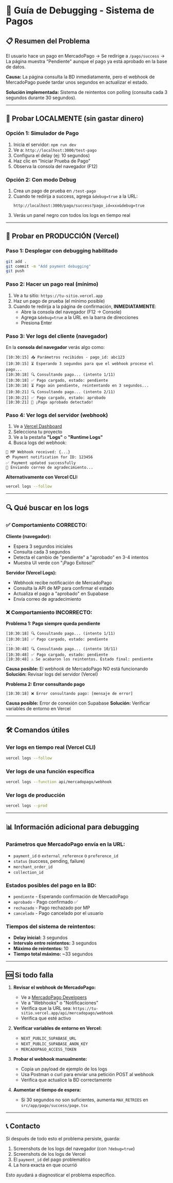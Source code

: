 # 🐛 Guía de Debugging - Sistema de Pagos

## 📋 Resumen del Problema

El usuario hace un pago en MercadoPago → Se redirige a `/pago/success` → La página muestra "Pendiente" aunque el pago ya está aprobado en la base de datos.

**Causa:** La página consulta la BD inmediatamente, pero el webhook de MercadoPago puede tardar unos segundos en actualizar el estado.

**Solución implementada:** Sistema de reintentos con polling (consulta cada 3 segundos durante 30 segundos).

---

## 🧪 Probar LOCALMENTE (sin gastar dinero)

### Opción 1: Simulador de Pago
1. Inicia el servidor: `npm run dev`
2. Ve a: `http://localhost:3000/test-pago`
3. Configura el delay (ej: 10 segundos)
4. Haz clic en "Iniciar Prueba de Pago"
5. Observa la consola del navegador (F12)

### Opción 2: Con modo Debug
1. Crea un pago de prueba en `/test-pago`
2. Cuando te redirija a success, agrega `&debug=true` a la URL:
   ```
   http://localhost:3000/pago/success?pago_id=xxx&debug=true
   ```
3. Verás un panel negro con todos los logs en tiempo real

---

## 🚀 Probar en PRODUCCIÓN (Vercel)

### Paso 1: Desplegar con debugging habilitado
```bash
git add .
git commit -m "Add payment debugging"
git push
```

### Paso 2: Hacer un pago real (mínimo)
1. Ve a tu sitio: `https://tu-sitio.vercel.app`
2. Haz un pago de prueba (el mínimo posible)
3. Cuando te redirija a la página de confirmación, **INMEDIATAMENTE**:
   - Abre la consola del navegador (F12 → Console)
   - Agrega `&debug=true` a la URL en la barra de direcciones
   - Presiona Enter

### Paso 3: Ver logs del cliente (navegador)
En la **consola del navegador** verás algo como:

```
[10:30:15] 📥 Parámetros recibidos - pago_id: abc123
[10:30:15] ⏳ Esperando 3 segundos para que el webhook procese el pago...
[10:30:18] 🔍 Consultando pago... (intento 1/11)
[10:30:18] ✅ Pago cargado, estado: pendiente
[10:30:18] ⏳ Pago aún pendiente, reintentando en 3 segundos...
[10:30:21] 🔍 Consultando pago... (intento 2/11)
[10:30:21] ✅ Pago cargado, estado: aprobado
[10:30:21] 🎉 ¡Pago aprobado detectado!
```

### Paso 4: Ver logs del servidor (webhook)
1. Ve a [Vercel Dashboard](https://vercel.com/)
2. Selecciona tu proyecto
3. Ve a la pestaña **"Logs"** o **"Runtime Logs"**
4. Busca logs del webhook:

```
🔔 MP Webhook received: {...}
💳 Payment notification for ID: 123456
✅ Payment updated successfully
💌 Enviando correo de agradecimiento...
```

**Alternativamente con Vercel CLI:**
```bash
vercel logs --follow
```

---

## 🔍 Qué buscar en los logs

### ✅ Comportamiento CORRECTO:

**Cliente (navegador):**
- Espera 3 segundos iniciales
- Consulta cada 3 segundos
- Detecta el cambio de "pendiente" a "aprobado" en 3-4 intentos
- Muestra UI verde con "¡Pago Exitoso!"

**Servidor (Vercel Logs):**
- Webhook recibe notificación de MercadoPago
- Consulta la API de MP para confirmar el estado
- Actualiza el pago a "aprobado" en Supabase
- Envía correo de agradecimiento

### ❌ Comportamiento INCORRECTO:

**Problema 1: Pago siempre queda pendiente**
```
[10:30:18] 🔍 Consultando pago... (intento 1/11)
[10:30:18] ✅ Pago cargado, estado: pendiente
...
[10:30:48] 🔍 Consultando pago... (intento 10/11)
[10:30:48] ✅ Pago cargado, estado: pendiente
[10:30:48] ⚠️ Se acabaron los reintentos. Estado final: pendiente
```
**Causa posible:** El webhook de MercadoPago NO está funcionando
**Solución:** Revisar logs del servidor (Vercel)

**Problema 2: Error consultando pago**
```
[10:30:18] ❌ Error consultando pago: [mensaje de error]
```
**Causa posible:** Error de conexión con Supabase
**Solución:** Verificar variables de entorno en Vercel

---

## 🛠️ Comandos útiles

### Ver logs en tiempo real (Vercel CLI)
```bash
vercel logs --follow
```

### Ver logs de una función específica
```bash
vercel logs --function api/mercadopago/webhook
```

### Ver logs de producción
```bash
vercel logs --prod
```

---

## 📊 Información adicional para debugging

### Parámetros que MercadoPago envía en la URL:
- `payment_id` o `external_reference` o `preference_id`
- `status` (success, pending, failure)
- `merchant_order_id`
- `collection_id`

### Estados posibles del pago en la BD:
- `pendiente` - Esperando confirmación de MercadoPago
- `aprobado` - Pago confirmado ✅
- `rechazado` - Pago rechazado por MP
- `cancelado` - Pago cancelado por el usuario

### Tiempos del sistema de reintentos:
- **Delay inicial:** 3 segundos
- **Intervalo entre reintentos:** 3 segundos
- **Máximo de reintentos:** 10
- **Tiempo total máximo:** ~33 segundos

---

## 🆘 Si todo falla

1. **Revisar el webhook de MercadoPago:**
   - Ve a [MercadoPago Developers](https://www.mercadopago.com.co/developers/panel)
   - Ve a "Webhooks" o "Notificaciones"
   - Verifica que la URL sea: `https://tu-sitio.vercel.app/api/mercadopago/webhook`
   - Verifica que esté activo

2. **Verificar variables de entorno en Vercel:**
   - `NEXT_PUBLIC_SUPABASE_URL`
   - `NEXT_PUBLIC_SUPABASE_ANON_KEY`
   - `MERCADOPAGO_ACCESS_TOKEN`

3. **Probar el webhook manualmente:**
   - Copia un payload de ejemplo de los logs
   - Usa Postman o curl para enviar una petición POST al webhook
   - Verifica que actualice la BD correctamente

4. **Aumentar el tiempo de espera:**
   - Si 30 segundos no son suficientes, aumenta `MAX_RETRIES` en `src/app/pago/success/page.tsx`

---

## 📞 Contacto

Si después de todo esto el problema persiste, guarda:
1. Screenshots de los logs del navegador (con `?debug=true`)
2. Screenshots de los logs de Vercel
3. El `payment_id` del pago problemático
4. La hora exacta en que ocurrió

Esto ayudará a diagnosticar el problema específico.

